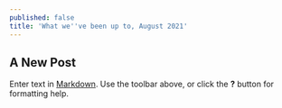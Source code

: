 ```yaml
---
published: false
title: 'What we''ve been up to, August 2021'
---
```

## A New Post

Enter text in [Markdown](http://daringfireball.net/projects/markdown/). Use the toolbar above, or click the **?** button for formatting help.
